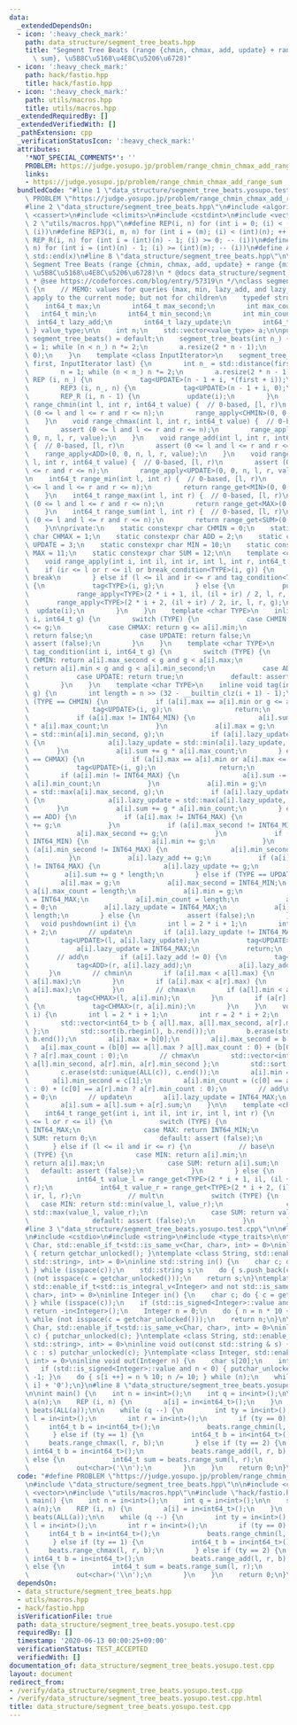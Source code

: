 ```yaml
---
data:
  _extendedDependsOn:
  - icon: ':heavy_check_mark:'
    path: data_structure/segment_tree_beats.hpp
    title: "Segment Tree Beats (range {chmin, chmax, add, update} + range {min, max,\
      \ sum}, \u5B8C\u5168\u4E8C\u5206\u6728)"
  - icon: ':heavy_check_mark:'
    path: hack/fastio.hpp
    title: hack/fastio.hpp
  - icon: ':heavy_check_mark:'
    path: utils/macros.hpp
    title: utils/macros.hpp
  _extendedRequiredBy: []
  _extendedVerifiedWith: []
  _pathExtension: cpp
  _verificationStatusIcon: ':heavy_check_mark:'
  attributes:
    '*NOT_SPECIAL_COMMENTS*': ''
    PROBLEM: https://judge.yosupo.jp/problem/range_chmin_chmax_add_range_sum
    links:
    - https://judge.yosupo.jp/problem/range_chmin_chmax_add_range_sum
  bundledCode: "#line 1 \"data_structure/segment_tree_beats.yosupo.test.cpp\"\n#define\
    \ PROBLEM \"https://judge.yosupo.jp/problem/range_chmin_chmax_add_range_sum\"\n\
    #line 2 \"data_structure/segment_tree_beats.hpp\"\n#include <algorithm>\n#include\
    \ <cassert>\n#include <climits>\n#include <cstdint>\n#include <vector>\n#line\
    \ 2 \"utils/macros.hpp\"\n#define REP(i, n) for (int i = 0; (i) < (int)(n); ++\
    \ (i))\n#define REP3(i, m, n) for (int i = (m); (i) < (int)(n); ++ (i))\n#define\
    \ REP_R(i, n) for (int i = (int)(n) - 1; (i) >= 0; -- (i))\n#define REP3R(i, m,\
    \ n) for (int i = (int)(n) - 1; (i) >= (int)(m); -- (i))\n#define ALL(x) std::begin(x),\
    \ std::end(x)\n#line 8 \"data_structure/segment_tree_beats.hpp\"\n\n/**\n * @brief\
    \ Segment Tree Beats (range {chmin, chmax, add, update} + range {min, max, sum},\
    \ \u5B8C\u5168\u4E8C\u5206\u6728)\n * @docs data_structure/segment_tree_beats.md\n\
    \ * @see https://codeforces.com/blog/entry/57319\n */\nclass segment_tree_beats\
    \ {\n    // MEMO: values for queries (max, min, lazy_add, and lazy_update) already\
    \ apply to the current node; but not for children\n    typedef struct {\n    \
    \    int64_t max;\n        int64_t max_second;\n        int max_count;\n     \
    \   int64_t min;\n        int64_t min_second;\n        int min_count;\n      \
    \  int64_t lazy_add;\n        int64_t lazy_update;\n        int64_t sum;\n   \
    \ } value_type;\n\n    int n;\n    std::vector<value_type> a;\n\npublic:\n   \
    \ segment_tree_beats() = default;\n    segment_tree_beats(int n_) {\n        n\
    \ = 1; while (n < n_) n *= 2;\n        a.resize(2 * n - 1);\n        tag<UPDATE>(0,\
    \ 0);\n    }\n    template <class InputIterator>\n    segment_tree_beats(InputIterator\
    \ first, InputIterator last) {\n        int n_ = std::distance(first, last);\n\
    \        n = 1; while (n < n_) n *= 2;\n        a.resize(2 * n - 1);\n       \
    \ REP (i, n_) {\n            tag<UPDATE>(n - 1 + i, *(first + i));\n        }\n\
    \        REP3 (i, n_, n) {\n            tag<UPDATE>(n - 1 + i, 0);\n        }\n\
    \        REP_R (i, n - 1) {\n            update(i);\n        }\n    }\n\n    void\
    \ range_chmin(int l, int r, int64_t value) {  // 0-based, [l, r)\n        assert\
    \ (0 <= l and l <= r and r <= n);\n        range_apply<CHMIN>(0, 0, n, l, r, value);\n\
    \    }\n    void range_chmax(int l, int r, int64_t value) {  // 0-based, [l, r)\n\
    \        assert (0 <= l and l <= r and r <= n);\n        range_apply<CHMAX>(0,\
    \ 0, n, l, r, value);\n    }\n    void range_add(int l, int r, int64_t value)\
    \ {  // 0-based, [l, r)\n        assert (0 <= l and l <= r and r <= n);\n    \
    \    range_apply<ADD>(0, 0, n, l, r, value);\n    }\n    void range_update(int\
    \ l, int r, int64_t value) {  // 0-based, [l, r)\n        assert (0 <= l and l\
    \ <= r and r <= n);\n        range_apply<UPDATE>(0, 0, n, l, r, value);\n    }\n\
    \n    int64_t range_min(int l, int r) {  // 0-based, [l, r)\n        assert (0\
    \ <= l and l <= r and r <= n);\n        return range_get<MIN>(0, 0, n, l, r);\n\
    \    }\n    int64_t range_max(int l, int r) {  // 0-based, [l, r)\n        assert\
    \ (0 <= l and l <= r and r <= n);\n        return range_get<MAX>(0, 0, n, l, r);\n\
    \    }\n    int64_t range_sum(int l, int r) {  // 0-based, [l, r)\n        assert\
    \ (0 <= l and l <= r and r <= n);\n        return range_get<SUM>(0, 0, n, l, r);\n\
    \    }\n\nprivate:\n    static constexpr char CHMIN = 0;\n    static constexpr\
    \ char CHMAX = 1;\n    static constexpr char ADD = 2;\n    static constexpr char\
    \ UPDATE = 3;\n    static constexpr char MIN = 10;\n    static constexpr char\
    \ MAX = 11;\n    static constexpr char SUM = 12;\n\n    template <char TYPE>\n\
    \    void range_apply(int i, int il, int ir, int l, int r, int64_t g) {\n    \
    \    if (ir <= l or r <= il or break_condition<TYPE>(i, g)) {\n            //\
    \ break\n        } else if (l <= il and ir <= r and tag_condition<TYPE>(i, g))\
    \ {\n            tag<TYPE>(i, g);\n        } else {\n            pushdown(i);\n\
    \            range_apply<TYPE>(2 * i + 1, il, (il + ir) / 2, l, r, g);\n     \
    \       range_apply<TYPE>(2 * i + 2, (il + ir) / 2, ir, l, r, g);\n          \
    \  update(i);\n        }\n    }\n    template <char TYPE>\n    inline bool break_condition(int\
    \ i, int64_t g) {\n        switch (TYPE) {\n            case CHMIN: return a[i].max\
    \ <= g;\n            case CHMAX: return g <= a[i].min;\n            case ADD:\
    \ return false;\n            case UPDATE: return false;\n            default:\
    \ assert (false);\n        }\n    }\n    template <char TYPE>\n    inline bool\
    \ tag_condition(int i, int64_t g) {\n        switch (TYPE) {\n            case\
    \ CHMIN: return a[i].max_second < g and g < a[i].max;\n            case CHMAX:\
    \ return a[i].min < g and g < a[i].min_second;\n            case ADD: return true;\n\
    \            case UPDATE: return true;\n            default: assert (false);\n\
    \        }\n    }\n    template <char TYPE>\n    inline void tag(int i, int64_t\
    \ g) {\n        int length = n >> (32 - __builtin_clz(i + 1) - 1);\n        if\
    \ (TYPE == CHMIN) {\n            if (a[i].max == a[i].min or g <= a[i].min) {\n\
    \                tag<UPDATE>(i, g);\n                return;\n            }\n\
    \            if (a[i].max != INT64_MIN) {\n                a[i].sum -= a[i].max\
    \ * a[i].max_count;\n            }\n            a[i].max = g;\n            a[i].min_second\
    \ = std::min(a[i].min_second, g);\n            if (a[i].lazy_update != INT64_MAX)\
    \ {\n                a[i].lazy_update = std::min(a[i].lazy_update, g);\n     \
    \       }\n            a[i].sum += g * a[i].max_count;\n        } else if (TYPE\
    \ == CHMAX) {\n            if (a[i].max == a[i].min or a[i].max <= g) {\n    \
    \            tag<UPDATE>(i, g);\n                return;\n            }\n    \
    \        if (a[i].min != INT64_MAX) {\n                a[i].sum -= a[i].min *\
    \ a[i].min_count;\n            }\n            a[i].min = g;\n            a[i].max_second\
    \ = std::max(a[i].max_second, g);\n            if (a[i].lazy_update != INT64_MAX)\
    \ {\n                a[i].lazy_update = std::max(a[i].lazy_update, g);\n     \
    \       }\n            a[i].sum += g * a[i].min_count;\n        } else if (TYPE\
    \ == ADD) {\n            if (a[i].max != INT64_MAX) {\n                a[i].max\
    \ += g;\n            }\n            if (a[i].max_second != INT64_MIN) {\n    \
    \            a[i].max_second += g;\n            }\n            if (a[i].min !=\
    \ INT64_MIN) {\n                a[i].min += g;\n            }\n            if\
    \ (a[i].min_second != INT64_MAX) {\n                a[i].min_second += g;\n  \
    \          }\n            a[i].lazy_add += g;\n            if (a[i].lazy_update\
    \ != INT64_MAX) {\n                a[i].lazy_update += g;\n            }\n   \
    \         a[i].sum += g * length;\n        } else if (TYPE == UPDATE) {\n    \
    \        a[i].max = g;\n            a[i].max_second = INT64_MIN;\n           \
    \ a[i].max_count = length;\n            a[i].min = g;\n            a[i].min_second\
    \ = INT64_MAX;\n            a[i].min_count = length;\n            a[i].lazy_add\
    \ = 0;\n            a[i].lazy_update = INT64_MAX;\n            a[i].sum = g *\
    \ length;\n        } else {\n            assert (false);\n        }\n    }\n \
    \   void pushdown(int i) {\n        int l = 2 * i + 1;\n        int r = 2 * i\
    \ + 2;\n        // update\n        if (a[i].lazy_update != INT64_MAX) {\n    \
    \        tag<UPDATE>(l, a[i].lazy_update);\n            tag<UPDATE>(r, a[i].lazy_update);\n\
    \            a[i].lazy_update = INT64_MAX;\n            return;\n        }\n \
    \       // add\n        if (a[i].lazy_add != 0) {\n            tag<ADD>(l, a[i].lazy_add);\n\
    \            tag<ADD>(r, a[i].lazy_add);\n            a[i].lazy_add = 0;\n   \
    \     }\n        // chmin\n        if (a[i].max < a[l].max) {\n            tag<CHMIN>(l,\
    \ a[i].max);\n        }\n        if (a[i].max < a[r].max) {\n            tag<CHMIN>(r,\
    \ a[i].max);\n        }\n        // chmax\n        if (a[l].min < a[i].min) {\n\
    \            tag<CHMAX>(l, a[i].min);\n        }\n        if (a[r].min < a[i].min)\
    \ {\n            tag<CHMAX>(r, a[i].min);\n        }\n    }\n    void update(int\
    \ i) {\n        int l = 2 * i + 1;\n        int r = 2 * i + 2;\n        // chmin\n\
    \        std::vector<int64_t> b { a[l].max, a[l].max_second, a[r].max, a[r].max_second\
    \ };\n        std::sort(b.rbegin(), b.rend());\n        b.erase(std::unique(ALL(b)),\
    \ b.end());\n        a[i].max = b[0];\n        a[i].max_second = b[1];\n     \
    \   a[i].max_count = (b[0] == a[l].max ? a[l].max_count : 0) + (b[0] == a[r].max\
    \ ? a[r].max_count : 0);\n        // chmax\n        std::vector<int64_t> c { a[l].min,\
    \ a[l].min_second, a[r].min, a[r].min_second };\n        std::sort(ALL(c));\n\
    \        c.erase(std::unique(ALL(c)), c.end());\n        a[i].min = c[0];\n  \
    \      a[i].min_second = c[1];\n        a[i].min_count = (c[0] == a[l].min ? a[l].min_count\
    \ : 0) + (c[0] == a[r].min ? a[r].min_count : 0);\n        // add\n        a[i].lazy_add\
    \ = 0;\n        // update\n        a[i].lazy_update = INT64_MAX;\n        // sum\n\
    \        a[i].sum = a[l].sum + a[r].sum;\n    }\n\n    template <char TYPE>\n\
    \    int64_t range_get(int i, int il, int ir, int l, int r) {\n        if (ir\
    \ <= l or r <= il) {\n            switch (TYPE) {\n                case MIN: return\
    \ INT64_MAX;\n                case MAX: return INT64_MIN;\n                case\
    \ SUM: return 0;\n                default: assert (false);\n            }\n  \
    \      } else if (l <= il and ir <= r) {\n            // base\n            switch\
    \ (TYPE) {\n                case MIN: return a[i].min;\n                case MAX:\
    \ return a[i].max;\n                case SUM: return a[i].sum;\n             \
    \   default: assert (false);\n            }\n        } else {\n            pushdown(i);\n\
    \            int64_t value_l = range_get<TYPE>(2 * i + 1, il, (il + ir) / 2, l,\
    \ r);\n            int64_t value_r = range_get<TYPE>(2 * i + 2, (il + ir) / 2,\
    \ ir, l, r);\n            // mult\n            switch (TYPE) {\n             \
    \   case MIN: return std::min(value_l, value_r);\n                case MAX: return\
    \ std::max(value_l, value_r);\n                case SUM: return value_l + value_r;\n\
    \                default: assert (false);\n            }\n        }\n    }\n};\n\
    #line 3 \"data_structure/segment_tree_beats.yosupo.test.cpp\"\n\n#line 3 \"hack/fastio.hpp\"\
    \n#include <cstdio>\n#include <string>\n#include <type_traits>\n\ntemplate <class\
    \ Char, std::enable_if_t<std::is_same_v<Char, char>, int> = 0>\ninline Char in()\
    \ { return getchar_unlocked(); }\ntemplate <class String, std::enable_if_t<std::is_same_v<String,\
    \ std::string>, int> = 0>\ninline std::string in() {\n    char c; do { c = getchar_unlocked();\
    \ } while (isspace(c));\n    std::string s;\n    do { s.push_back(c); } while\
    \ (not isspace(c = getchar_unlocked()));\n    return s;\n}\ntemplate <class Integer,\
    \ std::enable_if_t<std::is_integral_v<Integer> and not std::is_same_v<Integer,\
    \ char>, int> = 0>\ninline Integer in() {\n    char c; do { c = getchar_unlocked();\
    \ } while (isspace(c));\n    if (std::is_signed<Integer>::value and c == '-')\
    \ return -in<Integer>();\n    Integer n = 0;\n    do { n = n * 10 + c - '0'; }\
    \ while (not isspace(c = getchar_unlocked()));\n    return n;\n}\n\ntemplate <class\
    \ Char, std::enable_if_t<std::is_same_v<Char, char>, int> = 0>\ninline void out(char\
    \ c) { putchar_unlocked(c); }\ntemplate <class String, std::enable_if_t<std::is_same_v<String,\
    \ std::string>, int> = 0>\ninline void out(const std::string & s) { for (char\
    \ c : s) putchar_unlocked(c); }\ntemplate <class Integer, std::enable_if_t<std::is_integral_v<Integer>,\
    \ int> = 0>\ninline void out(Integer n) {\n    char s[20];\n    int i = 0;\n \
    \   if (std::is_signed<Integer>::value and n < 0) { putchar_unlocked('-'); n *=\
    \ -1; }\n    do { s[i ++] = n % 10; n /= 10; } while (n);\n    while (i) putchar_unlocked(s[--\
    \ i] + '0');\n}\n#line 8 \"data_structure/segment_tree_beats.yosupo.test.cpp\"\
    \n\nint main() {\n    int n = in<int>();\n    int q = in<int>();\n\n    std::vector<int64_t>\
    \ a(n);\n    REP (i, n) {\n        a[i] = in<int64_t>();\n    }\n    segment_tree_beats\
    \ beats(ALL(a));\n\n    while (q --) {\n        int ty = in<int>();\n        int\
    \ l = in<int>();\n        int r = in<int>();\n        if (ty == 0) {\n       \
    \     int64_t b = in<int64_t>();\n            beats.range_chmin(l, r, b);\n  \
    \      } else if (ty == 1) {\n            int64_t b = in<int64_t>();\n       \
    \     beats.range_chmax(l, r, b);\n        } else if (ty == 2) {\n           \
    \ int64_t b = in<int64_t>();\n            beats.range_add(l, r, b);\n        }\
    \ else {\n            int64_t sum = beats.range_sum(l, r);\n            out<int64_t>(sum);\n\
    \            out<char>('\\n');\n        }\n    }\n    return 0;\n}\n"
  code: "#define PROBLEM \"https://judge.yosupo.jp/problem/range_chmin_chmax_add_range_sum\"\
    \n#include \"data_structure/segment_tree_beats.hpp\"\n\n#include <cstdint>\n#include\
    \ <vector>\n#include \"utils/macros.hpp\"\n#include \"hack/fastio.hpp\"\n\nint\
    \ main() {\n    int n = in<int>();\n    int q = in<int>();\n\n    std::vector<int64_t>\
    \ a(n);\n    REP (i, n) {\n        a[i] = in<int64_t>();\n    }\n    segment_tree_beats\
    \ beats(ALL(a));\n\n    while (q --) {\n        int ty = in<int>();\n        int\
    \ l = in<int>();\n        int r = in<int>();\n        if (ty == 0) {\n       \
    \     int64_t b = in<int64_t>();\n            beats.range_chmin(l, r, b);\n  \
    \      } else if (ty == 1) {\n            int64_t b = in<int64_t>();\n       \
    \     beats.range_chmax(l, r, b);\n        } else if (ty == 2) {\n           \
    \ int64_t b = in<int64_t>();\n            beats.range_add(l, r, b);\n        }\
    \ else {\n            int64_t sum = beats.range_sum(l, r);\n            out<int64_t>(sum);\n\
    \            out<char>('\\n');\n        }\n    }\n    return 0;\n}\n"
  dependsOn:
  - data_structure/segment_tree_beats.hpp
  - utils/macros.hpp
  - hack/fastio.hpp
  isVerificationFile: true
  path: data_structure/segment_tree_beats.yosupo.test.cpp
  requiredBy: []
  timestamp: '2020-06-13 00:00:25+09:00'
  verificationStatus: TEST_ACCEPTED
  verifiedWith: []
documentation_of: data_structure/segment_tree_beats.yosupo.test.cpp
layout: document
redirect_from:
- /verify/data_structure/segment_tree_beats.yosupo.test.cpp
- /verify/data_structure/segment_tree_beats.yosupo.test.cpp.html
title: data_structure/segment_tree_beats.yosupo.test.cpp
---
```

